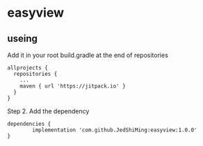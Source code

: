 # easyview

## useing
Add it in your root build.gradle at the end of repositories

```
allprojects {
  repositories {
    ...
    maven { url 'https://jitpack.io' }
  }
}
```

Step 2. Add the dependency

```
dependencies {
        implementation 'com.github.JedShiMing:easyview:1.0.0'
}
```
